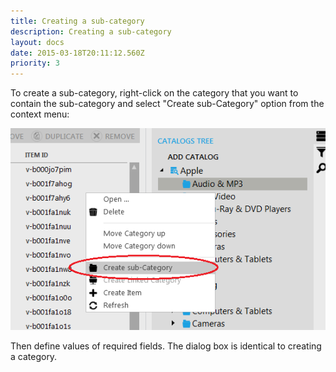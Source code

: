 ```yaml
---
title: Creating a sub-category
description: Creating a sub-category
layout: docs
date: 2015-03-18T20:11:12.560Z
priority: 3
---
```

To create a sub-category, right-click on the category that you want to contain the sub-category and select "Create sub-Category" option from the context menu:

<img src="../../../../../assets/images/docs/023-create-sub-category.png" />

Then define values of required fields. The dialog box is identical to creating a category.